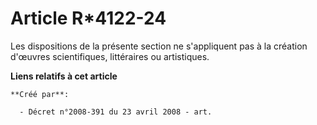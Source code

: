# Article R*4122-24

Les dispositions de la présente section ne s'appliquent pas à la création d'œuvres scientifiques, littéraires ou artistiques.

**Liens relatifs à cet article**

	**Créé par**:

	  - Décret n°2008-391 du 23 avril 2008 - art.
